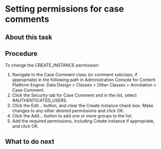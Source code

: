 # Setting permissions for case comments

## About this task

## Procedure

To change the CREATE\_INSTANCE permission:

1. Navigate to the Case Comment class (or comment subclass,
if appropriate) in the following path in Administration Console for Content Platform
Engine: Data
Design > Classes > Other Classes > Annotation > Case Comment.
2. Click the Security tab for Case
Comment and in the list, select #AUTHENTICATED\_USERS.
3. Click the Edit... button, and clear
the Create instance check box. Make changes
to any other desired permissions and click OK.
4. Click the Add... button to add one
or more groups to the list.
5. Add the required permissions, including Create
instance if appropriate, and click OK.

## What to do next